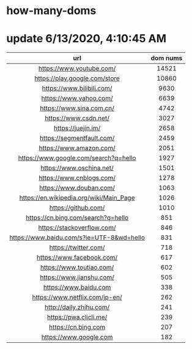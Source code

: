 # how-many-doms

# update 6/13/2020, 4:10:45 AM

url | dom nums
:-: | :-:
https://www.youtube.com/ | 14521
https://play.google.com/store | 10860
https://www.bilibili.com/ | 9630
https://www.yahoo.com/ | 6639
https://www.sina.com.cn/ | 4742
https://www.csdn.net/ | 3027
https://juejin.im/ | 2658
https://segmentfault.com/ | 2459
https://www.amazon.com/ | 2051
https://www.google.com/search?q=hello | 1927
https://www.oschina.net/ | 1501
https://www.cnblogs.com/ | 1278
https://www.douban.com/ | 1063
https://en.wikipedia.org/wiki/Main_Page | 1026
https://github.com/ | 1010
https://cn.bing.com/search?q=hello | 851
https://stackoverflow.com/ | 846
https://www.baidu.com/s?ie=UTF-8&wd=hello | 831
https://twitter.com/ | 718
https://www.facebook.com/ | 617
https://www.toutiao.com/ | 602
https://www.jianshu.com/ | 505
https://www.baidu.com | 338
https://www.netflix.com/jp-en/ | 262
http://daily.zhihu.com/ | 241
https://pwa.clicli.me/ | 239
https://cn.bing.com | 207
https://www.google.com | 182
